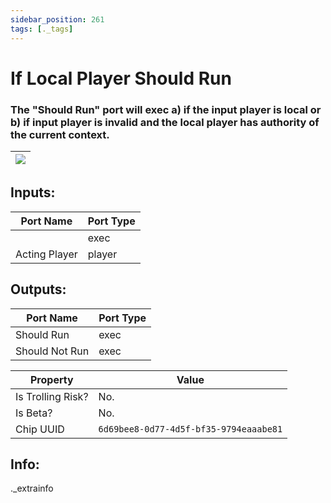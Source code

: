```yaml
---
sidebar_position: 261
tags: [._tags]
---
```


# If Local Player Should Run


### The "Should Run" port will exec a) if the input player is local or b) if input player is invalid and the local player has authority of the current context.

| ![](https://images-ext-2.discordapp.net/external/MPmIaQzlEPmgGWlgi-WxBBXt0Bjv_zWPkg1y1f_sy3s/https/www.recroomcircuits.com/image/circuit/absolute-value?width=206&height=108) |
|-----|

## Inputs:
| Port Name | Port Type |
|-----------|-----------|
|  | exec |
| Acting Player | player |

## Outputs:
| Port Name | Port Type |
|-----------|-----------|
| Should Run | exec |
| Should Not Run | exec | 

| Property  | Value |
|-------------------|-----------|
| Is Trolling Risk? | No. |
| Is Beta? | No. |
| Chip UUID | `6d69bee8-0d77-4d5f-bf35-9794eaaabe81` |

## Info:
._extrainfo